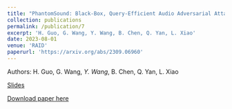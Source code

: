 ```yaml
---
title: "PhantomSound: Black-Box, Query-Efficient Audio Adversarial Attack via Split-Second Phoneme Injection"
collection: publications
permalink: /publication/7
excerpt: 'H. Guo, G. Wang, Y. Wang, B. Chen, Q. Yan, L. Xiao'
date: 2023-08-01
venue: 'RAID'
paperurl: 'https://arxiv.org/abs/2309.06960'
---
```

Authors: H. Guo, G. Wang, _Y. Wang_, B. Chen, Q. Yan, L. Xiao

[Slides](https://yuandaw.github.io/publidations/)

[Download paper here](ttps://yuandaw.github.io/publidations/)